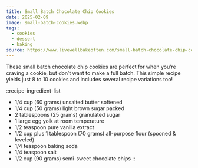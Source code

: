 ```yaml
---
title: Small Batch Chocolate Chip Cookies
date: 2025-02-09
image: small-batch-cookies.webp
tags:
  - cookies
  - dessert
  - baking
source: https://www.livewellbakeoften.com/small-batch-chocolate-chip-cookies/
---
```


These small batch chocolate chip cookies are perfect for when you’re craving a cookie, but don’t want to make a full batch. This simple recipe yields just 8 to 10 cookies and includes several recipe variations too!

<!--more-->

::recipe-ingredient-list
- 1/4 cup (60 grams) unsalted butter softened
- 1/4 cup (50 grams) light brown sugar packed
- 2 tablespoons (25 grams) granulated sugar
- 1 large egg yolk at room temperature
- 1/2 teaspoon pure vanilla extract
- 1/2 cup plus 1 tablespoon (70 grams) all-purpose flour (spooned & leveled)
- 1/4 teaspoon baking soda
- 1/4 teaspoon salt
- 1/2 cup (90 grams) semi-sweet chocolate chips
::
